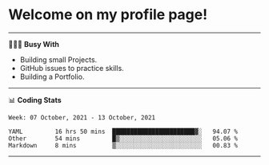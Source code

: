 # Welcome on my profile page!
<!-- print(("dralla"[::-1]+"s").capitalize()) -->

---
👨🏻‍💻 **Busy With**
* Building small Projects.
* GitHub issues to practice skills.
* Building a Portfolio.

---
📊 **Coding Stats**
<!--START_SECTION:waka-->
```text
Week: 07 October, 2021 - 13 October, 2021

YAML         16 hrs 50 mins  ███████████████████████▓░   94.07 % 
Other        54 mins         █▒░░░░░░░░░░░░░░░░░░░░░░░   05.06 % 
Markdown     8 mins          ▒░░░░░░░░░░░░░░░░░░░░░░░░   00.83 % 
```
<!--END_SECTION:waka-->
---
